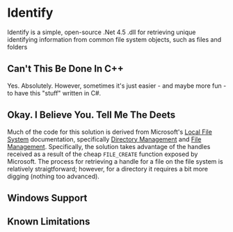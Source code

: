 # Identify

Identify is a simple, open-source .Net 4.5 .dll for retrieving unique identifying information from common file system objects, such as files and folders

## Can't This Be Done In C++

Yes. Absolutely. However, sometimes it's just easier - and maybe more fun - to have this "stuff" written in C#.

## Okay. I Believe You. Tell Me The Deets

Much of the code for this solution is derived from Microsoft's [Local File System](https://msdn.microsoft.com/en-us/library/windows/desktop/aa364407(v=vs.85).aspx) documentation, specifically [Directory Management](https://msdn.microsoft.com/en-us/library/windows/desktop/bb540529(v=vs.85).aspx) and [File Management](https://msdn.microsoft.com/en-us/library/windows/desktop/bb540531(v=vs.85).aspx). Specifically, the solution takes advantage of the handles received as a result of the cheap `FILE_CREATE` function exposed by Microsoft. The process for retrieving a handle for a file on the file system is relatively straigtforward; however, for a directory it requires a bit more digging (nothing too advanced). 


## Windows Support 


## Known Limitations
